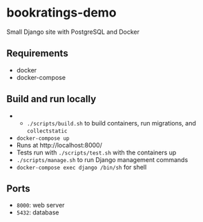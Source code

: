 # bookratings-demo
Small Django site with PostgreSQL and Docker


## Requirements

 - docker
 - docker-compose


## Build and run locally

 - - `./scripts/build.sh` to build containers, run migrations, and `collectstatic`
 - `docker-compose up`
 - Runs at http://localhost:8000/
 - Tests run with `./scripts/test.sh` with the containers up
 - `./scripts/manage.sh` to run Django management commands
 - `docker-compose exec django /bin/sh` for shell


 ## Ports

  - `8000`: web server
  - `5432`: database
